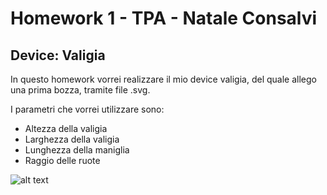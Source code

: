 # Homework 1 - TPA - Natale Consalvi
## Device: Valigia

In questo homework vorrei realizzare il mio device valigia, del quale allego una prima bozza, tramite file .svg.
  
I parametri che vorrei utilizzare sono:
- Altezza della valigia
- Larghezza della valigia
- Lunghezza della maniglia
- Raggio delle ruote

![alt text](https://github.com/NataleConsalvi/homeworktpa-nc/blob/main/bozzadevice.svg.svg)